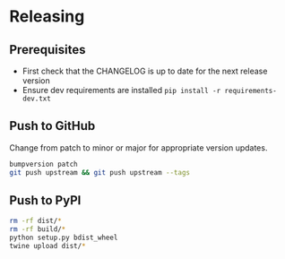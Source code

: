 # Releasing

## Prerequisites

- First check that the CHANGELOG is up to date for the next release version
- Ensure dev requirements are installed `pip install -r requirements-dev.txt`

## Push to GitHub

Change from patch to minor or major for appropriate version updates.

```bash
bumpversion patch
git push upstream && git push upstream --tags
```

## Push to PyPI

```bash
rm -rf dist/*
rm -rf build/*
python setup.py bdist_wheel
twine upload dist/*
```
